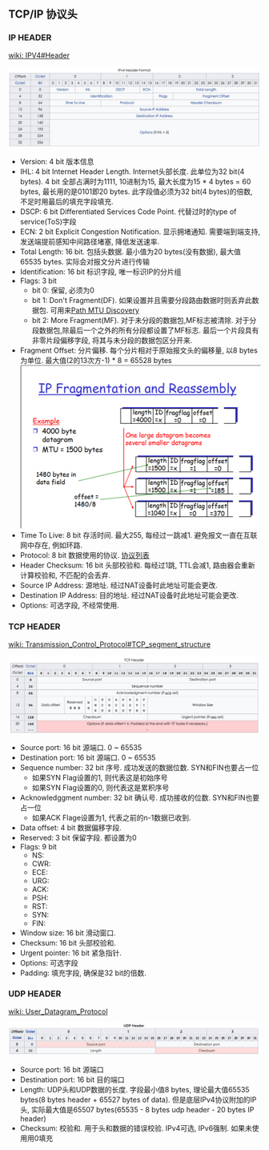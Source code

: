 ## TCP/IP 协议头

### IP HEADER

[wiki: IPV4#Header](https://en.wikipedia.org/wiki/IPv4#Header)

![IP_HEADER](../imgs/net_ip_header.jpg)

* Version: 4 bit 版本信息
* IHL: 4 bit Internet Header Length. Internet头部长度. 此单位为32 bit(4 bytes). 4 bit 全部占满时为1111, 10进制为15, 最大长度为15 * 4 bytes = 60 bytes, 最长用的是0101即20 bytes.
此字段值必须为32 bit(4 bytes)的倍数, 不足时用最后的填充字段填充.
* DSCP: 6 bit Differentiated Services Code Point. 代替过时的type of service(ToS)字段
* ECN: 2 bit Explicit Congestion Notification. 显示拥堵通知. 需要端到端支持, 发送端提前感知中间路径堵塞, 降低发送速率.
* Total Length: 16 bit. 包括头数据. 最小值为20 bytes(没有数据), 最大值65535 bytes. 实际会对报文分片进行传输
* Identification: 16 bit 标识字段, 唯一标识IP的分片组
* Flags: 3 bit
  * bit 0: 保留, 必须为0
  * bit 1: Don't Fragment(DF). 如果设置并且需要分段路由数据时则丢弃此数据包. 可用来[Path MTU Discovery](https://en.wikipedia.org/wiki/Path_MTU_Discovery)
  * bit 2: More Fragment(MF). 对于未分段的数据包,MF标志被清除. 对于分段数据包,除最后一个之外的所有分段都设置了MF标志. 最后一个片段具有非零片段偏移字段, 将其与未分段的数据包区分开来.
* Fragment Offset: 分片偏移. 每个分片相对于原始报文头的偏移量, 以8 bytes为单位. 最大值(2的13次方-1) * 8 = 65528 bytes
![net_ip_fragment](../imgs/net_ip_fragment.png)
* Time To Live: 8 bit 存活时间. 最大255, 每经过一跳减1. 避免报文一直在互联网中存在, 例如环路.
* Protocol: 8 bit 数据使用的协议. [协议列表](https://en.wikipedia.org/wiki/List_of_IP_protocol_numbers)
* Header Checksum: 16 bit 头部校验和. 每经过1跳, TTL会减1, 路由器会重新计算校验和, 不匹配的会丢弃.
* Source IP Address: 源地址. 经过NAT设备时此地址可能会更改.
* Destination IP Address: 目的地址. 经过NAT设备时此地址可能会更改.
* Options: 可选字段, 不经常使用.


### TCP HEADER

[wiki: Transmission_Control_Protocol#TCP_segment_structure](https://en.wikipedia.org/wiki/Transmission_Control_Protocol#TCP_segment_structure)

![TCP_HEADER](../imgs/net_tcp_header.jpg)

* Source port: 16 bit 源端口. 0 ~ 65535
* Destination port: 16 bit 源端口. 0 ~ 65535
* Sequence number: 32 bit 序号. 成功发送的数据位数. SYN和FIN也要占一位
  * 如果SYN Flag设置的1, 则代表这是初始序号
  * 如果SYN Flag设置的0, 则代表这是累积序号
* Acknowledggment number: 32 bit 确认号. 成功接收的位数. SYN和FIN也要占一位
  * 如果ACK Flage设置为1, 代表之前的n-1数据已收到.
* Data offset: 4 bit 数据偏移字段.
* Reserved: 3 bit 保留字段. 都设置为0
* Flags: 9 bit
  + NS:
  + CWR:
  + ECE:
  + URG:
  + ACK:
  + PSH:
  + RST:
  + SYN:
  + FIN:
* Window size: 16 bit 滑动窗口.
* Checksum: 16 bit 头部校验和.
* Urgent pointer: 16 bit 紧急指针.
* Options: 可选字段
* Padding: 填充字段, 确保是32 bit的倍数.

### UDP HEADER

[wiki: User_Datagram_Protocol](https://en.wikipedia.org/wiki/User_Datagram_Protocol)

![UDP HEADER](../imgs/net_udp_header.png)

* Source port: 16 bit 源端口
* Destination port: 16 bit 目的端口
* Length: UDP头和UDP数据的长度. 字段最小值8 bytes, 理论最大值65535 bytes(8 bytes header + 65527 bytes of data). 但是底层IPv4协议附加的IP头, 实际最大值是65507 bytes(65535 - 8 bytes udp header - 20 bytes IP header)
* Checksum: 校验和. 用于头和数据的错误校验. IPv4可选, IPv6强制. 如果未使用用0填充
